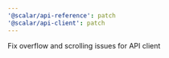 ```yaml
---
'@scalar/api-reference': patch
'@scalar/api-client': patch
---
```


Fix overflow and scrolling issues for API client
